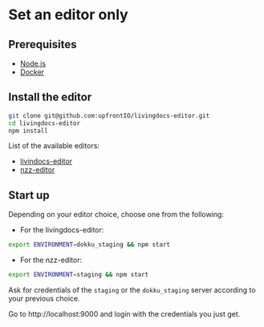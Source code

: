 # Set an editor only

## Prerequisites
- [Node.js](./node.md)
- [Docker](./docker.md)

## Install the editor

```bash
git clone git@github.com:upfrontIO/livingdocs-editor.git
cd livingdocs-editor
npm install
```

List of the available editors:
- [livindocs-editor](https://github.com/upfrontIO/livingdocs-service-server)
- [nzz-editor](https://github.com/nzzdev/livingdocs-editor)

## Start up

Depending on your editor choice, choose one from the following:

- For the livingdocs-editor:
```bash
export ENVIRONMENT=dokku_staging && npm start
```

- For the nzz-editor:
```bash
export ENVIRONMENT=staging && npm start
```

Ask for credentials of the `staging` or the `dokku_staging` server according to your previous choice.

Go to http://localhost:9000 and login with the credentials you just get.

